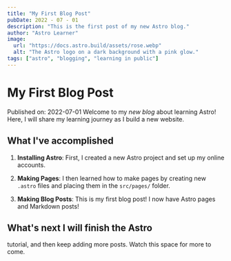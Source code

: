 ```yaml
---
title: "My First Blog Post"
pubDate: 2022 - 07 - 01
description: "This is the first post of my new Astro blog."
author: "Astro Learner"
image: 
  url: "https://docs.astro.build/assets/rose.webp"
  alt: "The Astro logo on a dark background with a pink glow."
tags: ["astro", "blogging", "learning in public"]
---
```


# My First Blog Post 
Published on: 2022-07-01 
Welcome to my _new blog_ about learning Astro! Here, I will share my learning journey as I build a new website.

## What I've accomplished 
1. **Installing Astro**: First, I created a new Astro
project and set up my online accounts. 

2. **Making Pages**: I then learned how
to make pages by creating new `.astro` files and placing them in the
`src/pages/` folder.

3. **Making Blog Posts**: This is my first blog post! I now
have Astro pages and Markdown posts! 

## What's next I will finish the Astro
tutorial, and then keep adding more posts. Watch this space for more to come.


